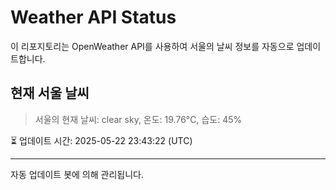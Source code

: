 
# Weather API Status

이 리포지토리는 OpenWeather API를 사용하여 서울의 날씨 정보를 자동으로 업데이트합니다.

## 현재 서울 날씨
> 서울의 현재 날씨: clear sky, 온도: 19.76°C, 습도: 45%

⏳ 업데이트 시간: 2025-05-22 23:43:22 (UTC)

---
자동 업데이트 봇에 의해 관리됩니다.

